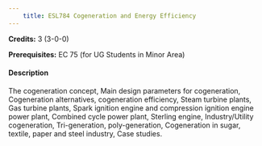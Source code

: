```yaml
---
    title: ESL784 Cogeneration and Energy Efficiency
---
```

**Credits:** 3 (3-0-0)



**Prerequisites:** EC 75 (for UG Students in Minor Area)

#### Description 
The cogeneration concept, Main design parameters for cogeneration, Cogeneration alternatives, cogeneration efficiency, Steam turbine plants, Gas turbine plants, Spark ignition engine and compression ignition engine power plant, Combined cycle power plant, Sterling engine, Industry/Utility cogeneration, Tri-generation, poly-generation, Cogeneration in sugar, textile, paper and steel industry, Case studies.